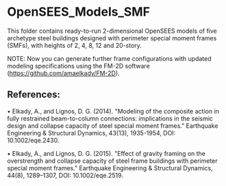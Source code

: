 # OpenSEES_Models_SMF

This folder contains ready-to-run 2-dimensional OpenSEES models of five archetype steel buildings designed with perimeter special moment frames (SMFs), with heights of 2, 4, 8, 12 and 20-story.

NOTE: Now you can generate further frame configurations with updated modeling specifications using the FM-2D software (https://github.com/amaelkady/FM-2D).

References:
------------
•	Elkady, A., and Lignos, D. G. (2014). "Modeling of the composite action in fully restrained beam-to-column connections: implications in the seismic design and collapse capacity of steel special moment frames." Earthquake Engineering & Structural Dynamics, 43(13), 1935-1954, DOI: 10.1002/eqe.2430.

•	Elkady, A., and Lignos, D. G. (2015). "Effect of gravity framing on the overstrength and collapse capacity of steel frame buildings with perimeter special moment frames." Earthquake Engineering & Structural Dynamics, 44(8), 1289–1307, DOI: 10.1002/eqe.2519.
